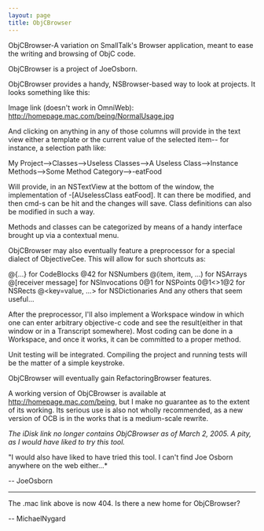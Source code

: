 ```yaml
---
layout: page
title: ObjCBrowser
---
```


ObjCBrowser-A variation on SmallTalk's Browser application, meant to ease the writing and browsing of ObjC code.  

ObjCBrowser is a project of JoeOsborn.  

ObjCBrowser provides a handy, NSBrowser-based way to look at projects.  It looks something like this:

Image link (doesn't work in OmniWeb): http://homepage.mac.com/being/NormalUsage.jpg

And clicking on anything in any of those columns will provide in the text view either a template or the current value of the selected item-- for instance, a selection path like: 

My Project-->Classes-->Useless Classes-->A Useless Class-->Instance Methods-->Some Method Category-->-eatFood

Will provide, in an NSTextView at the bottom of the window, the implementation of -[AUselessClass eatFood].  It can there be modified, and then cmd-s can be hit and the changes will save.  Class definitions can also be modified in such a way. 

Methods and classes can be categorized by means of a handy interface brought up via a contextual menu.

ObjCBrowser may also eventually feature a preprocessor for a special dialect of ObjectiveCee.  This will allow for such shortcuts as:

    
@{...} for CodeBlocks
@42 for NSNumbers
@(item, item, ...) for NSArrays
@[receiver message] for NSInvocations
0@1 for NSPoints
0@1<>1@2 for NSRects
@<key=value, ...> for NSDictionaries
And any others that seem useful...


After the preprocessor, I'll also implement a Workspace window in which one can enter arbitrary objective-c code and see the result(either in that window or in a Transcript somewhere).  Most coding can be done in a Workspace, and once it works, it can be committed to a proper method.  

Unit testing will be integrated.  Compiling the project and running tests will be the matter of a simple keystroke.

ObjCBrowser will eventually gain RefactoringBrowser features.

A working version of ObjCBrowser is available at http://homepage.mac.com/being, but I make no guarantee as to the extent of its working.  Its serious use is also not wholly recommended, as a new version of OCB is in the works that is a medium-scale rewrite.

*The iDisk link no longer contains ObjCBrowser as of March 2, 2005.  A pity, as I would have liked to try this tool.*

"I would also have liked to have tried this tool. I can't find Joe Osborn anywhere on the web either...*

-- JoeOsborn

---

The .mac link above is now 404.  Is there a new home for ObjCBrowser?

-- MichaelNygard

